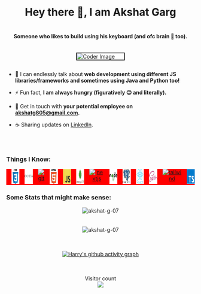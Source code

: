 <div style="width:100%;display:flex;flex-direction:column;justify-content: center; align-items: center;">

<h1 align="center">Hey there 👋, I am Akshat Garg</h1>
<h4 align="center">Someone who likes to build using his keyboard (and ofc brain 🧠 too).</h4>


<br>

<img src="https://camo.githubusercontent.com/7de37139d0b4c1ce40865e799b446c0e963a3dd8fb68d239707237c40604fa3d/68747470733a2f2f63646e2e6472696262626c652e636f6d2f75736572732f3733303730332f73637265656e73686f74732f363538313234332f6176656e746f2e676966" alt="Coder Image" style="border: 2px solid; width:25%;" align="right">

- 💬 I can endlessly talk about **web development using different JS libraries/frameworks and sometimes using Java and Python too!**

- ⚡ Fun fact, **I am always hungry (figuratively 😉 and literally).**

- 📨 Get in touch  with **your  potential employee on [akshatg805@gmail.com](https://www.linkedin.com/in/akshat-garg-580322241/).**

- ☕ Sharing updates on [LinkedIn](https://www.linkedin.com/in/akshat-garg-580322241/).

<br/>


<h3 align="left" style="width:100%">Things I Know:</h3>

<div align="center" style="background-color:red;display: flex;
  justify-content: space-evenly;"> 
  &emsp;&nbsp;<a href="https://www.w3schools.com/css/" target="_blank" rel="noreferrer"> <img src="https://raw.githubusercontent.com/devicons/devicon/master/icons/css3/css3-original-wordmark.svg" alt="css3" width="40" height="40"/> </a>
  &emsp;&nbsp;<a href="https://expressjs.com" target="_blank" rel="noreferrer"> <img src="https://raw.githubusercontent.com/devicons/devicon/master/icons/express/express-original-wordmark.svg" alt="express" width="40" height="40"/> </a> 
  &emsp;&nbsp;<a href="https://git-scm.com/" target="_blank" rel="noreferrer"> <img src="https://www.vectorlogo.zone/logos/git-scm/git-scm-icon.svg" alt="git" width="40" height="40"/> </a> 
  &emsp;&nbsp;<a href="https://www.w3.org/html/" target="_blank" rel="noreferrer"> <img src="https://raw.githubusercontent.com/devicons/devicon/master/icons/html5/html5-original-wordmark.svg" alt="html5" width="40" height="40"/> </a> 
  &emsp;&nbsp;<a href="https://developer.mozilla.org/en-US/docs/Web/JavaScript" target="_blank" rel="noreferrer"> <img src="https://raw.githubusercontent.com/devicons/devicon/master/icons/javascript/javascript-original.svg" alt="javascript" width="40" height="40"/> </a> 
  &emsp;&nbsp;<a href="https://www.mongodb.com/" target="_blank" rel="noreferrer"> <img src="https://raw.githubusercontent.com/devicons/devicon/master/icons/mongodb/mongodb-original-wordmark.svg" alt="mongodb" width="40" height="40"/> </a> 
  &emsp;&nbsp;<a href="https://nextjs.org/" target="_blank" rel="noreferrer"> <img src="https://cdn.worldvectorlogo.com/logos/nextjs-2.svg" alt="nextjs" width="40" height="40"/> </a> 
  &emsp;&nbsp;<a href="https://nodejs.org" target="_blank" rel="noreferrer"> <img src="https://raw.githubusercontent.com/devicons/devicon/master/icons/nodejs/nodejs-original-wordmark.svg" alt="nodejs" width="40" height="40"/> </a> 
  &emsp;&nbsp;<a href="https://www.postgresql.org" target="_blank" rel="noreferrer"> <img src="https://raw.githubusercontent.com/devicons/devicon/master/icons/postgresql/postgresql-original-wordmark.svg" alt="postgresql" width="40" height="40"/> </a> 
  &emsp;&nbsp;<a href="https://reactjs.org/" target="_blank" rel="noreferrer"> <img src="https://raw.githubusercontent.com/devicons/devicon/master/icons/react/react-original-wordmark.svg" alt="react" width="40" height="40"/> </a> 
  &emsp;&nbsp;<a href="https://sass-lang.com" target="_blank" rel="noreferrer"> <img src="https://raw.githubusercontent.com/devicons/devicon/master/icons/sass/sass-original.svg" alt="sass" width="40" height="40"/> </a> 
  &emsp;&nbsp;<a href="https://tailwindcss.com/" target="_blank" rel="noreferrer"> <img src="https://www.vectorlogo.zone/logos/tailwindcss/tailwindcss-icon.svg" alt="tailwind" width="40" height="40"/> </a> 
  &emsp;&nbsp;<a href="https://www.typescriptlang.org/" target="_blank" rel="noreferrer"> <img src="https://raw.githubusercontent.com/devicons/devicon/master/icons/typescript/typescript-original.svg" alt="typescript" width="40" height="40"/> </a> </div>

<h3 align="left" style="width:100%">Some Stats that might make sense:</h3>

<div align="center" style="width:100%;display: flex;
  justify-content: center;"><img align="center" src="https://github-readme-stats.vercel.app/api/top-langs/?username=akshat-g-07&hide_progress=true&theme=radical" alt="akshat-g-07" /></div>
  
  <br/>
  <br/>
  
<div align="center" style="width:100%;display: flex;
  justify-content: center;"><img align="center" src="https://github-readme-streak-stats.herokuapp.com/?user=akshat-g-07&" alt="akshat-g-07" /></div>

  <br/>
  <br/>
  
  [![Harry's github activity graph](https://github-readme-activity-graph.vercel.app/graph?username=akshat-g-07&theme=github)](https://github.com/ashutosh00710/github-readme-activity-graph)
  
  <br/>
  <br/>
  
<div align="center" style="width:100%;   display: flex; flex-direction:column;
  justify-content: center; align-items:center">
  <div>
  Visitor count </div>
  <div>
  <img src="https://profile-counter.glitch.me/akshat-g-07/count.svg" />
  </div>
</div>
</div>
